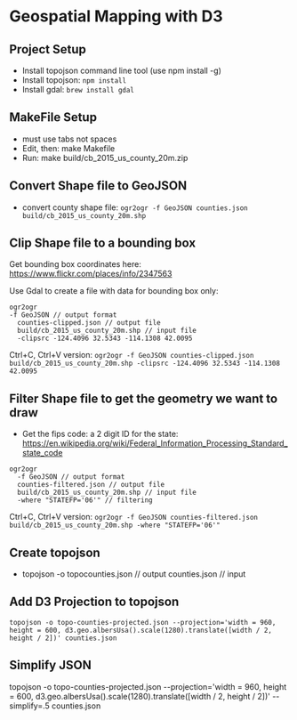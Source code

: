 # Geospatial Mapping with D3

## Project Setup
  - Install topojson command line tool (use npm install -g)
  - Install topojson: ```npm install```
  - Install gdal: ```brew install gdal```

## MakeFile Setup
  - must use tabs not spaces
  - Edit, then: make Makefile
  - Run: make build/cb_2015_us_county_20m.zip

## Convert Shape file to GeoJSON
  - convert county shape file:
    ```ogr2ogr -f GeoJSON counties.json build/cb_2015_us_county_20m.shp```

## Clip Shape file to a bounding box

Get bounding box coordinates here:
https://www.flickr.com/places/info/2347563

Use Gdal to create a file with data for bounding box only:
```
ogr2ogr
-f GeoJSON // output format
  counties-clipped.json // output file
  build/cb_2015_us_county_20m.shp // input file
  -clipsrc -124.4096 32.5343 -114.1308 42.0095
```

Ctrl+C, Ctrl+V version:
```ogr2ogr -f GeoJSON counties-clipped.json build/cb_2015_us_county_20m.shp -clipsrc -124.4096 32.5343 -114.1308 42.0095```

## Filter Shape file to get the geometry we want to draw
  - Get the fips code: a 2 digit ID for the state: https://en.wikipedia.org/wiki/Federal_Information_Processing_Standard_state_code
```
ogr2ogr
  -f GeoJSON // output format
  counties-filtered.json // output file
  build/cb_2015_us_county_20m.shp // input file
  -where "STATEFP='06'" // filtering
```

Ctrl+C, Ctrl+V version:
```ogr2ogr -f GeoJSON counties-filtered.json build/cb_2015_us_county_20m.shp -where "STATEFP='06'"```


## Create topojson
- topojson
  -o topocounties.json  // output
  counties.json // input

## Add D3 Projection to topojson
```
topojson -o topo-counties-projected.json --projection='width = 960, height = 600, d3.geo.albersUsa().scale(1280).translate([width / 2, height / 2])' counties.json
```

## Simplify JSON
topojson -o topo-counties-projected.json --projection='width = 960, height = 600, d3.geo.albersUsa().scale(1280).translate([width / 2, height / 2])' --simplify=.5 counties.json

